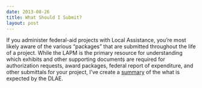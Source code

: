 ```yaml
---
date: 2013-08-26
title: What Should I Submit?
layout: post
---
```

If you administer federal-aid projects with Local Assistance, you&#8217;re most likely aware of the various &#8220;packages&#8221; that are submitted throughout the life of a project. While the LAPM is the primary resource for understanding which exhibits and other supporting documents are required for authorization requests, award packages, federal report of expenditure, and other submittals for your project, I&#8217;ve create a [summary][1] of the what is expected by the DLAE.

[1]: http://davidgiongco.com/dla-packages.html